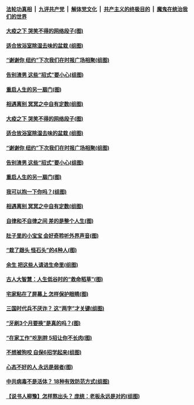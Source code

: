 

####  [法轮功真相](../../../../basic/blob/master/README.md?t=05041201) &nbsp;|&nbsp; [九评共产党](../../../../9ping.md/blob/master/README.md?t=05041201) &nbsp;|&nbsp; [解体党文化](../../../../jtdwh.md/blob/master/README.md?t=05041201)  &nbsp;|&nbsp; [共产主义的终极目的](../../../../gczydzjmd.md/blob/master/README.md?t=05041201) &nbsp;|&nbsp; [魔鬼在统治我们的世界](../../../../mgztzwmdsj.md/blob/master/README.md?t=05041201) 

#### [大疫之下 哭笑不得的网络段子(图)](../pages/p8/931989.md?t=05041201) 

#### [适合放浴室除湿去味的盆栽 (组图)](../pages/p8/931888.md?t=05041201) 

#### [“谢谢你 纽约”下次我们在时报广场相聚(组图)](../pages/p8/931469.md?t=05041201) 

#### [告别渣男 这些“招式”要小心(组图)](../pages/p8/930798.md?t=05041201) 

#### [重启人生的另一扇门(图)](../pages/p8/931472.md?t=05041201) 

#### [相遇离别 冥冥之中自有定数(组图)](../pages/p8/930565.md?t=05041201) 

#### [大疫之下 哭笑不得的网络段子(图)](../pages/p8/931989.md?t=05041201) 

#### [适合放浴室除湿去味的盆栽 (组图)](../pages/p8/931888.md?t=05041201) 

#### [“谢谢你 纽约”下次我们在时报广场相聚(组图)](../pages/p8/931469.md?t=05041201) 

#### [告别渣男 这些“招式”要小心(组图)](../pages/p8/930798.md?t=05041201) 

#### [重启人生的另一扇门(图)](../pages/p8/931472.md?t=05041201) 

#### [我可以抱一下你吗？(组图)](../pages/p8/931928.md?t=05041201) 

#### [相遇离别 冥冥之中自有定数(组图)](../pages/p8/930565.md?t=05041201) 

#### [自律和不自律之间 差的是整个人生(图)](../pages/p8/931478.md?t=05041201) 

#### [肚子里的小宝宝 会好奇聆听外界声音(图)](../pages/p8/931819.md?t=05041201) 

#### [“栽了跟头 怪石头”的4种人(图)](../pages/p8/931187.md?t=05041201) 

#### [余生 把这些人请进生命里(组图)](../pages/p8/931498.md?t=05041201) 

#### [古人大智慧：人生低谷时的“救命稻草”(图)](../pages/p8/931816.md?t=05041201) 

#### [宅家粘在了屏幕上 怎样保护眼睛(图)](../pages/p8/931835.md?t=05041201) 

#### [三国时代兵不厌诈？ 这“两字”才关键(组图)](../pages/p8/931572.md?t=05041201) 

#### [“牙刷3个月要换”是真的吗？(图)](../pages/p8/931585.md?t=05041201) 

#### [“在家工作”吃到胖 5招让你不长肉(图)](../pages/p8/931736.md?t=05041201) 

#### [不想被狗咬 自保6招学起来(组图)](../pages/p8/931088.md?t=05041201) 

#### [心态不好的人 永远是弱者(图)](../pages/p8/931482.md?t=05041201) 

#### [中共病毒不是活体？ 18种有效防范方式(组图)](../pages/p8/931463.md?t=05041201) 

#### [【说书人柳豫】怎样熬出头？ 庞统：老板永远是对的(组图)](../pages/p8/931568.md?t=05041201) 

